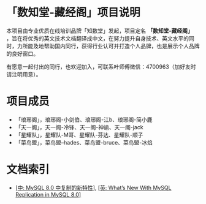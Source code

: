 # 「数知堂-藏经阁」项目说明

本项目由专业优质在线培训品牌「知数堂」发起，项目定名 **「数知堂-藏经阁」** ，旨在将优秀的英文技术文档翻译成中文，在努力提升自身技术、英文水平的同时，力所能及地帮助国内同行，获得行业认可并打造个人品牌，也是展示个人品牌的良好窗口。

有愿意一起付出的同行，也欢迎加入，可联系叶师傅微信：4700963（加好友时请注明用意）。

# 项目成员
- 「琅琊阁」，琅琊阁-小剑伯、琅琊阁-江b、琅琊阁-简小鹿
- 「天一阁」，天一阁-冷锋、天一阁-神谕、天一阁-jack
- 「星耀队」，星耀队-M哥、星耀队-芬达、星耀队-顺子
- 「菜鸟盟」，菜鸟盟–hades、菜鸟盟-bruce、菜鸟盟-冰焰

# 文档索引

- [[中: MySQL 8.0 中复制的新特性]](mysql/0-zh-what-s-new-mysql-replication-mysql-80.md), [[英: What’s New With MySQL Replication in MySQL 8.0]](mysql/0-en-what-s-new-mysql-replication-mysql-80.md)
